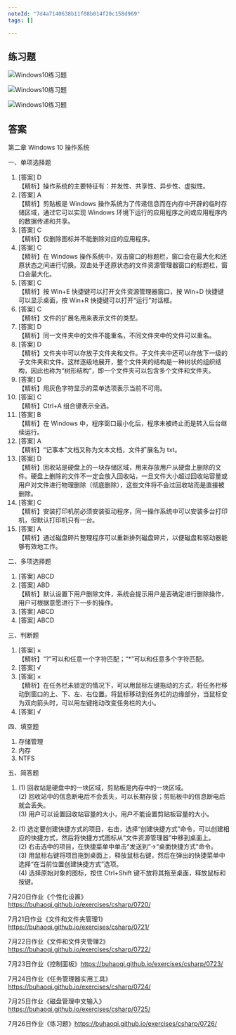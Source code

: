 ```yaml
---
noteId: "7d4a7140638b11f08b014f20c158d969"
tags: []

---
```


## 练习题

![Windows10练习题](../../windows10/images/84.jpg)

![Windows10练习题](../../windows10/images/85.jpg)

![Windows10练习题](../../windows10/images/86.jpg)


## 答案

第二章 Windows 10 操作系统  

一、单项选择题  

1. [答案] D  
【精析】操作系统的主要特征有：并发性、共享性、异步性、虚拟性。  
2. [答案] A  
【精析】剪贴板是 Windows 操作系统为了传递信息而在内存中开辟的临时存储区域，通过它可以实现 Windows 环境下运行的应用程序之间或应用程序内的数据传递和共享。  
3. [答案] C  
【精析】仅删除图标并不能删除对应的应用程序。  
4. [答案] C  
【精析】在 Windows 操作系统中，双击窗口的标题栏，窗口会在最大化和还原状态之间进行切换。双击处于还原状态的文件资源管理器窗口的标题栏，窗口会最大化。  
5. [答案] C  
【精析】按 Win+E 快捷键可以打开文件资源管理器窗口，按 Win+D 快捷键可以显示桌面，按 Win+R 快捷键可以打开“运行”对话框。
6. [答案] C  
【精析】文件的扩展名用来表示文件的类型。  
7. [答案] D  
【精析】同一文件夹中的文件不能重名，不同文件夹中的文件可以重名。  
8. [答案] D  
【精析】文件夹中可以存放子文件夹和文件。子文件夹中还可以存放下一级的子文件夹和文件。这样逐级地展开，整个文件夹的结构是一种树状的组织结构，因此也称为“树形结构”，即一个文件夹可以包含多个文件和文件夹。  
9. [答案] D  
【精析】用灰色字符显示的菜单选项表示当前不可用。  
10. [答案] C  
【精析】Ctrl+A 组合键表示全选。  
11. [答案] B  
【精析】在 Windows 中，程序窗口最小化后，程序未被终止而是转入后台继续运行。  
12. [答案] A  
【精析】“记事本”文档又称为文本文档，文件扩展名为 txt。  
13. [答案] D  
【精析】回收站是硬盘上的一块存储区域，用来存放用户从硬盘上删除的文件。硬盘上删除的文件不一定会放入回收站，一旦文件大小超过回收站容量或用户对文件进行物理删除（彻底删除），这些文件将不会过回收站而是直接被删除。  
14. [答案] C  
【精析】安装打印机前必须安装驱动程序，同一操作系统中可以安装多台打印机，但默认打印机只有一台。  
15. [答案] A  
【精析】通过磁盘碎片整理程序可以重新排列磁盘碎片，以便磁盘和驱动器能够有效地工作。  

二、多项选择题  

1. [答案] ABCD  
2. [答案] ABD  
【精析】默认设置下用户删除文件，系统会提示用户是否确定进行删除操作，用户可根据意愿进行下一步的操作。  
3. [答案] ABCD  
4. [答案] ABCD  

三、判断题  

1. [答案] ×  
【精析】“?”可以和任意一个字符匹配；“*”可以和任意多个字符匹配。  
2. [答案] √  
3. [答案] ×  
【精析】在任务栏未锁定的情况下，可以用鼠标左键拖动的方式，将任务栏移动到窗口的上、下、左、右位置。将鼠标移动到任务栏的边缘部分，当鼠标变为双向箭头时，可以用左键拖动改变任务栏的大小。  
4. [答案] √  

四、填空题  

1. 存储管理  
2. 内存  
3. NTFS  

五、简答题  

1. (1) 回收站是硬盘中的一块区域，剪贴板是内存中的一块区域。  
(2) 回收站中的信息断电后不会丢失，可以长期存放；剪贴板中的信息断电后就会丢失。  
(3) 用户可以设置回收站容量的大小，用户不能设置剪贴板容量的大小。

2. (1) 选定要创建快捷方式的项目，右击，选择“创建快捷方式”命令，可以创建相应的快捷方式，然后将快捷方式图标从“文件资源管理器”中移到桌面上。  
(2) 右击选中的项目，在快捷菜单中单击“发送到”→“桌面快捷方式”命令。  
(3) 用鼠标右键将项目拖到桌面上，释放鼠标右键，然后在弹出的快捷菜单中选择“在当前位置创建快捷方式”选项。  
(4) 选择原始对象的图标，按住 Ctrl+Shift 键不放将其拖至桌面，释放鼠标和按键。  


7月20日作业《个性化设置》https://buhaoqi.github.io/exercises/csharp/0720/

7月21日作业《文件和文件夹管理1》https://buhaoqi.github.io/exercises/csharp/0721/

7月22日作业《文件和文件夹管理2》https://buhaoqi.github.io/exercises/csharp/0722/

7月23日作业《控制面板》https://buhaoqi.github.io/exercises/csharp/0723/

7月24日作业《任务管理器实用工具》https://buhaoqi.github.io/exercises/csharp/0724/

7月25日作业《磁盘管理中文输入》https://buhaoqi.github.io/exercises/csharp/0725/

7月26日作业《练习题》https://buhaoqi.github.io/exercises/csharp/0726/
